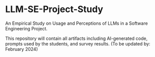# LLM-SE-Project-Study
An Empirical Study on Usage and Perceptions of LLMs in a Software Engineering Project.

This repository will contain all artifacts including AI-generated code, prompts used by the students, and survey results. (To be updated by: February 2024)
